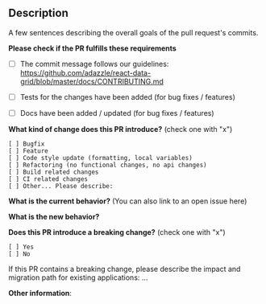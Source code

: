 ## Description
A few sentences describing the overall goals of the pull request's commits.

**Please check if the PR fulfills these requirements**
- [ ] The commit message follows our guidelines: https://github.com/adazzle/react-data-grid/blob/master/docs/CONTRIBUTING.md
- [ ] Tests for the changes have been added (for bug fixes / features)
- [ ] Docs have been added / updated (for bug fixes / features)


**What kind of change does this PR introduce?** (check one with "x")
```
[ ] Bugfix
[ ] Feature
[ ] Code style update (formatting, local variables)
[ ] Refactoring (no functional changes, no api changes)
[ ] Build related changes
[ ] CI related changes
[ ] Other... Please describe:
```

**What is the current behavior?** (You can also link to an open issue here)



**What is the new behavior?**



**Does this PR introduce a breaking change?** (check one with "x")
```
[ ] Yes
[ ] No
```

If this PR contains a breaking change, please describe the impact and migration path for existing applications: ...


**Other information**:
